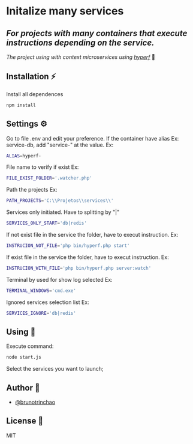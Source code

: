 # Initalize many services
## _For projects with many containers that execute instructions depending on the service._

_The project using with context microservices using [hyperf]_ 🚀

## Installation ⚡

Install all dependences
```sh
npm install
```

## Settings ⚙️

Go to file .env and edit your preference.
If the container have alias Ex: service-db, add "service-" at the value. Ex:
```sh
ALIAS=hyperf-
```
File name to verify if exist Ex:
```sh
FILE_EXIST_FOLDER='.watcher.php'
```

Path the projects Ex:
```sh
PATH_PROJECTS='C:\\Projetos\\services\\'
```

Services only initiated. Have to splitting by "|"
```sh
SERVICES_ONLY_START='db|redis'
```

If not exist file in the service the folder, have to execut instruction. Ex:
```sh
INSTRUCION_NOT_FILE='php bin/hyperf.php start'
```

If exist file in the service the folder, have to execut instruction. Ex:
```sh
INSTRUCION_WITH_FILE='php bin/hyperf.php server:watch'
```
Terminal by used for show log selected Ex:
```sh
TERMINAL_WINDOWS='cmd.exe'
```
Ignored services selection list Ex:
```sh
SERVICES_IGNORE='db|redis'
```

## Using 🌟
Execute command:
```sh
node start.js
```

Select the services you want to launch;


## Author 🧑

- [@brunotrinchao](https://github.com/brunotrinchao)

## License 📃

MIT

   [hyperf]: <https://github.com/hyperf/hyperf>
  
